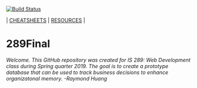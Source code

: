 [![Build Status](https://travis-ci.com/goudstad/289Final.svg?branch=master)](https://travis-ci.com/goudstad/289Final)

\| [CHEATSHEETS](cheatsheet.md) \| [RESOURCES](resources.md) \|
# 289Final
*Welcome. This GitHub repository was created for IS 289: Web Development class during Spring quarter 2019. The goal is to create a prototype database that can be used to track business decisions to enhance organizatonal memory.  -Raymond Huang*

